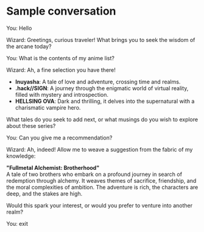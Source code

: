 # Sample conversation

You: Hello

Wizard: Greetings, curious traveler! What brings you to seek the wisdom of the arcane today?

You: What is the contents of my anime list?

Wizard: Ah, a fine selection you have there! 

- **Inuyasha**: A tale of love and adventure, crossing time and realms. 
- **.hack//SIGN**: A journey through the enigmatic world of virtual reality, filled with mystery and introspection.
- **HELLSING OVA**: Dark and thrilling, it delves into the supernatural with a charismatic vampire hero.

What tales do you seek to add next, or what musings do you wish to explore about these series?

You: Can you give me a recommendation?

Wizard: Ah, indeed! Allow me to weave a suggestion from the fabric of my knowledge:

**"Fullmetal Alchemist: Brotherhood"**  
A tale of two brothers who embark on a profound journey in search of redemption through alchemy. It weaves themes of sacrifice, friendship, and the moral complexities of ambition. The adventure is rich, the characters are deep, and the stakes are high.

Would this spark your interest, or would you prefer to venture into another realm?

You: exit
